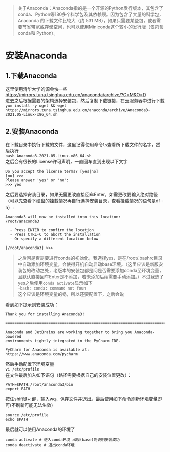 > 关于Anaconda：Anaconda指的是一个开源的Python发行版本，其包含了conda、Python等180多个科学包及其依赖项。因为包含了大量的科学包，Anaconda 的下载文件比较大（约 531 MB），如果只需要某些包，或者需要节省带宽或存储空间，也可以使用Miniconda这个较小的发行版（仅包含conda和 Python）。  


# 安装Anaconda  
## 1.下载Anaconda  
这里使用清华大学的源会快一些  
<https://mirrors.tuna.tsinghua.edu.cn/anaconda/archive/?C=M&O=D>  
进去之后根据需要的架构选择安装包，然后复制下载链接，在云服务器中进行下载  
`yum install -y wget && wget https://mirrors.tuna.tsinghua.edu.cn/anaconda/archive/Anaconda3-2021.05-Linux-x86_64.sh`  
## 2.安装Anaconda  
在下载目录中执行下载的文件，这里记得使用命令`ls`查看所下载文件的名字，然后执行  
`bash Anaconda3-2021.05-Linux-x86_64.sh`  
之后会有很长的License许可声明，一直回车直到出现以下文字  
```
Do you accept the license terms? [yes|no]
[no] >>> 
Please answer 'yes' or 'no':
>>> yes
```  
之后要选择安装目录，如果无需更改直接回车Enter，如需更改要输入绝对路径（可以先查看下硬盘的挂载情况再自行选择安装目录，查看挂载情况的语句是df -h）:  
```
Anaconda3 will now be installed into this location:
/root/anaconda3

  - Press ENTER to confirm the location
  - Press CTRL-C to abort the installation
  - Or specify a different location below

[/root/anaconda3] >>> 
```  
> 之后问是否需要进行conda的初始化，我选择yes，是在/root/.bashrc目录中自动添加环境变量，会使得开机自动启动base环境。（这里应该是新版安装包的改动之处，老版本的安装包都是问是否需要添加conda至环境变量，且默认直接回车Enter是不添加，若未添加后续需要手动添加。）不过我选了yes之后使用`conda activate`显示如下  
> `-bash: conda: command not foun`  
> 这个应该是环境变量的锅，所以还要配置下，之后会说

看到如下提示则安装成功：  
```
Thank you for installing Anaconda3!

===========================================================================

Anaconda and JetBrains are working together to bring you Anaconda-powered
environments tightly integrated in the PyCharm IDE.

PyCharm for Anaconda is available at:
https://www.anaconda.com/pycharm
```  
然后手动配置下环境变量  
`vi /etc/profile`  
在文件最后加入如下语句（路径需要根据自己的安装位置更改）：  
```
PATH=$PATH:/root/anaconda3/bin
export PATH
```   
按住shift键+:键，输入wq，保存文件并退出。最后使用如下命令刷新环境变量即可(不刷新可能无法生效)  
```
source /etc/profile
echo $PATH
```  
最后就可以使用Anaconda的环境了  
```
conda activate # 进入conda环境 出现(base)则说明安装成功
conda deactivate # 退出conda环境
```  
